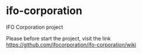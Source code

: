 # ifo-corporation
IFO Corporation project

Please before start the project, visit the link https://github.com/ifocorporation/ifo-corporation/wiki
